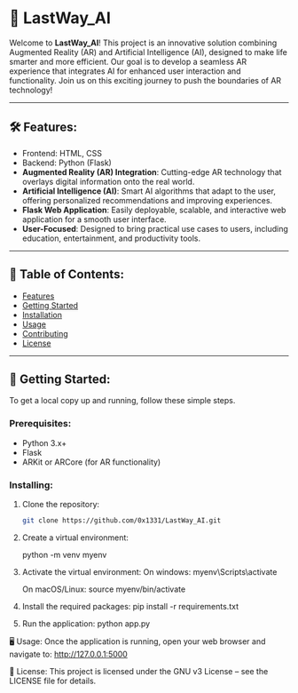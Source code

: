 # 🚀 **LastWay_AI** 

Welcome to **LastWay_AI**! This project is an innovative solution combining Augmented Reality (AR) and Artificial Intelligence (AI), designed to make life smarter and more efficient. Our goal is to develop a seamless AR experience that integrates AI for enhanced user interaction and functionality. Join us on this exciting journey to push the boundaries of AR technology!

---

## 🛠️ **Features**:
- Frontend: HTML, CSS
- Backend: Python (Flask)
- **Augmented Reality (AR) Integration**: Cutting-edge AR technology that overlays digital information onto the real world.
- **Artificial Intelligence (AI)**: Smart AI algorithms that adapt to the user, offering personalized recommendations and improving experiences.
- **Flask Web Application**: Easily deployable, scalable, and interactive web application for a smooth user interface.
- **User-Focused**: Designed to bring practical use cases to users, including education, entertainment, and productivity tools.

---

## 📝 **Table of Contents**:

- [Features](#-features)
- [Getting Started](#-getting-started)
- [Installation](#-installation)
- [Usage](#-usage)
- [Contributing](#-contributing)
- [License](#-license)

---

## 🚀 **Getting Started**:

To get a local copy up and running, follow these simple steps.

### Prerequisites:

- Python 3.x+
- Flask
- ARKit or ARCore (for AR functionality)

### Installing:

1. Clone the repository:

   ```bash
   git clone https://github.com/0x1331/LastWay_AI.git

2. Сreate a virtual environment:

   python -m venv myenv

3. Activate the virtual environment:
   On windows:
   myenv\Scripts\activate

   On macOS/Linux:
   source myenv/bin/activate

4. Install the required packages:
   pip install -r requirements.txt

5. Run the application:
   python app.py

🖥️ Usage:
Once the application is running, open your web browser and navigate to:
http://127.0.0.1:5000


📄 License:
This project is licensed under the GNU v3 License – see the LICENSE file for details.


